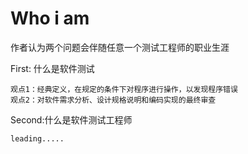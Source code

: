 # Who i am

作者认为两个问题会伴随任意一个测试工程师的职业生涯

First: 什么是软件测试

```
观点1：经典定义，在规定的条件下对程序进行操作，以发现程序错误
观点2：对软件需求分析、设计规格说明和编码实现的最终审查
```

Second:什么是软件测试工程师

```
leading.....
```


